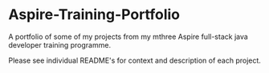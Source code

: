 # Aspire-Training-Portfolio
A portfolio of some of my projects from my mthree Aspire full-stack java developer training programme.

Please see individual README's for context and description of each project.
